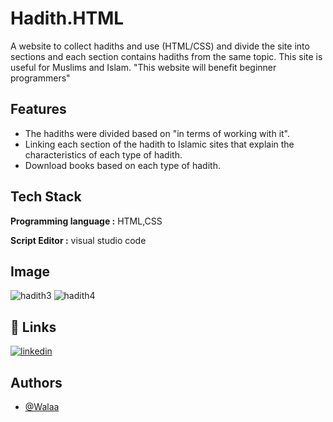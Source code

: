 
# Hadith.HTML 
A website to collect hadiths and use (HTML/CSS) and divide the site into sections and each section contains hadiths from the same topic.
This site is useful for Muslims and Islam.
"This website will benefit beginner programmers"


## Features

- The hadiths were divided based on "in terms of working with it".
- Linking each section of the hadith to Islamic sites that explain the characteristics of each type of hadith.
- Download books based on each type of hadith.

## Tech Stack

**Programming language :** HTML,CSS

**Script Editor :** visual studio code


## Image

 ![hadith3](https://github.com/user-attachments/assets/c2d7fd61-eefe-45c7-9ed2-c76986d962c3)
   ![hadith4](https://github.com/user-attachments/assets/db47d425-be3e-4e05-88f5-32ccb0c99084) 



## 🔗 Links

[![linkedin](https://img.shields.io/badge/linkedin-0A66C2?style=for-the-badge&logo=linkedin&logoColor=white)](https://www.linkedin.com/in/walaa-saad-695109206)


## Authors
- [@Walaa](https://WWW.github.com/Walaachabab)






  


